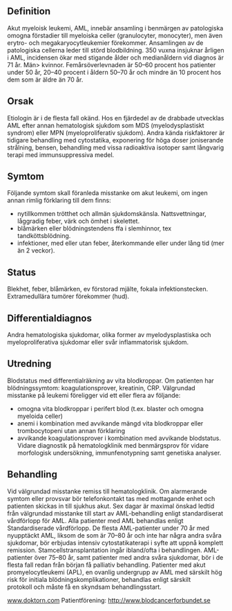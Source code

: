 ## Definition

Akut myeloisk leukemi, AML, innebär ansamling i benmärgen av patologiska omogna förstadier till myeloiska celler (granulocyter, monocyter), men även erytro- och megakaryocytleukemier förekommer. Ansamlingen av de patologiska cellerna leder till störd blodbildning. 350 vuxna insjuknar årligen i AML, incidensen ökar med stigande ålder och medianåldern vid diagnos är 71 år. Män> kvinnor. Femårsöverlevnaden är 50–60 procent hos patienter under 50 år, 20–40 procent i åldern 50–70 år och mindre än 10 procent hos dem som är äldre än 70 år.

## Orsak

Etiologin är i de flesta fall okänd. Hos en fjärdedel av de drabbade utvecklas AML efter annan hematologisk sjukdom som MDS (myelodysplastiskt syndrom) eller MPN (myeloproliferativ sjukdom). Andra kända riskfaktorer är tidigare behandling med cytostatika, exponering för höga doser joniserande strålning, bensen, behandling med vissa radioaktiva isotoper samt långvarig terapi med immunsuppressiva medel.

## Symtom

Följande symtom skall föranleda misstanke om akut leukemi, om ingen annan rimlig förklaring till dem finns:
- nytillkommen trötthet och allmän sjukdomskänsla. Nattsvettningar, låggradig feber, värk och ömhet i skelettet.
- blåmärken eller blödningstendens ffa i slemhinnor, tex tandköttsblödning.
- infektioner, med eller utan feber, återkommande eller under lång tid (mer än 2 veckor).

## Status

Blekhet, feber, blåmärken, ev förstorad mjälte, fokala infektionstecken. Extramedullära tumörer förekommer (hud).

## Differentialdiagnos

Andra hematologiska sjukdomar, olika former av myelodysplastiska och myeloproliferativa sjukdomar eller svår inflammatorisk sjukdom.

## Utredning

Blodstatus med differentialräkning av vita blodkroppar. Om patienten har blödningssymtom: koagulationsprover, kreatinin, CRP.
Välgrundad misstanke på leukemi föreligger vid ett eller flera av följande:
- omogna vita blodkroppar i perifert blod (t.ex. blaster och omogna myeloida celler)
- anemi i kombination med avvikande mängd vita blodkroppar eller trombocytopeni utan annan förklaring
- avvikande koagulationsprover i kombination med avvikande blodstatus.
Vidare diagnostik på hematologklinik med benmärgsprov för vidare morfologisk undersökning, immunfenotypning samt genetiska analyser.

## Behandling

Vid välgrundad misstanke remiss till hematologklinik. Om alarmerande symtom eller provsvar bör telefonkontakt tas med mottagande enhet och patienten skickas in till sjukhus akut.
Sex dagar är maximal önskad ledtid från välgrundad misstanke till start av AML-behandling enligt standardiserat vårdförlopp för AML.
Alla patienter med AML behandlas enligt Standardiserade vårdförlopp.
De flesta AML-patienter under 70 år med nyupptäckt AML, liksom de som är 70–80 år och inte har några andra svåra sjukdomar, bör erbjudas intensiv cytostatikaterapi i syfte att uppnå komplett remission. Stamcellstransplantation ingår ibland/ofta i behandlingen.
AML-patienter över 75–80 år, samt patienter med andra svåra sjukdomar, bör i de flesta fall redan från början få palliativ behandling.
Patienter med akut promyelocytleukemi (APL), en ovanlig undergrupp av AML med särskilt hög risk för initiala blödningskomplikationer, behandlas enligt särskilt protokoll och måste få en skyndsam behandlingsstart.


www.doktorn.com
Patientförening: http://www.blodcancerforbundet.se

